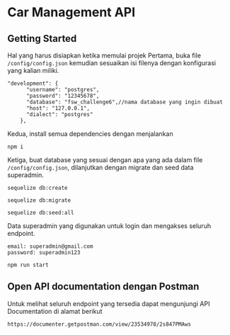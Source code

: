 # Car Management API

## Getting Started

Hal yang harus disiapkan ketika memulai projek
Pertama, buka file `/config/config.json` kemudian sesuaikan isi filenya dengan konfigurasi yang kalian miliki.
```
"development": {
      "username": "postgres", 
      "password": "12345678", 
      "database": "fsw_challenge6",//nama database yang ingin dibuat
      "host": "127.0.0.1",
      "dialect": "postgres"
    },
```

Kedua, install semua dependencies dengan menjalankan
```
npm i
```

Ketiga, buat database yang sesuai dengan apa yang ada dalam file `/config/config.json`, dilanjutkan dengan migrate dan seed data superadmin. 
```
sequelize db:create
```
```
sequelize db:migrate
```
```
sequelize db:seed:all
```


Data superadmin yang digunakan untuk login dan mengakses seluruh endpoint.
```
email: superadmin@gmail.com
password: superadmin123
```
```
npm run start
```

## Open API documentation dengan Postman
Untuk melihat seluruh endpoint yang tersedia dapat mengunjungi API Documentation di alamat berikut
```
https://documenter.getpostman.com/view/23534978/2s847PMAws

```
